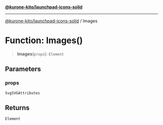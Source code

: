 [**@kurone-kito/launchpad-icons-solid**](../README.md)

***

[@kurone-kito/launchpad-icons-solid](../globals.md) / Images

# Function: Images()

> **Images**(`props`): `Element`

## Parameters

### props

`SvgSVGAttributes`

## Returns

`Element`
